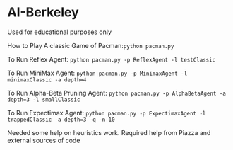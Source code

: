 # AI-Berkeley
Used for educational purposes only

How to Play A classic Game of Pacman:```python pacman.py```

To Run Reflex Agent: 
```python pacman.py -p ReflexAgent -l testClassic```

To Run MiniMax Agent:
```python pacman.py -p MinimaxAgent -l minimaxClassic -a depth=4```

To Run Alpha-Beta Pruning Agent:
```python pacman.py -p AlphaBetaAgent -a depth=3 -l smallClassic```

To Run Expectimax Agent:
```python pacman.py -p ExpectimaxAgent -l trappedClassic -a depth=3 -q -n 10```

Needed some help on heuristics work. Required help from Piazza and external sources of code

